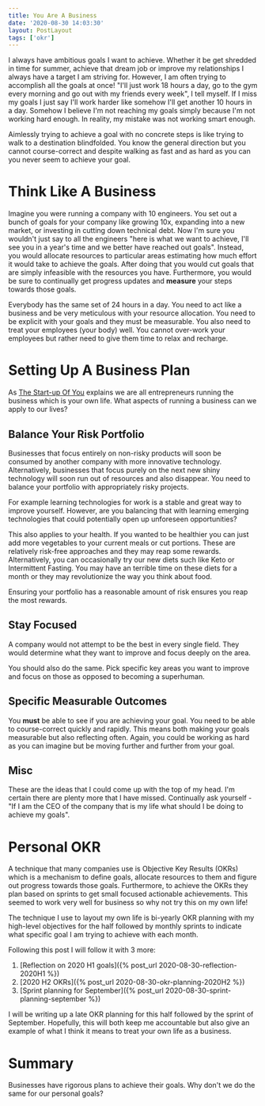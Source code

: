 ```yaml
---
title: You Are A Business
date: '2020-08-30 14:03:30'
layout: PostLayout
tags: ['okr']
---
```


I always have ambitious goals I want to achieve. Whether it be get shredded in time for summer,
achieve that dream job or improve my relationships I always have a target I am striving for.
However, I am often trying to accomplish all the goals at once! "I'll just work 18 hours a day, go
to the gym every morning and go out with my friends every week", I tell myself. If I miss my goals I
just say I'll work harder like somehow I'll get another 10 hours in a day. Somehow I believe I'm not
reaching my goals simply because I'm not working hard enough. In reality, my mistake was not
working smart enough.

Aimlessly trying to achieve a goal with no concrete steps is like trying to walk to a destination
blindfolded. You know the general direction but you cannot course-correct and despite walking as
fast and as hard as you can you never seem to achieve your goal.

# Think Like A Business

Imagine you were running a company with 10 engineers. You set out a bunch of goals for your company
like growing 10x, expanding into a new market, or investing in cutting down technical debt. Now I'm
sure you wouldn't just say to all the engineers "here is what we want to achieve, I'll see you in a
year's time and we better have reached out goals". Instead, you would allocate resources to particular
areas estimating how much effort it would take to achieve the goals. After doing that you would cut
goals that are simply infeasible with the resources you have. Furthermore, you would be sure to
continually get progress updates and **measure** your steps towards those goals.

Everybody has the same set of 24 hours in a day. You need to act like a business and be very
meticulous with your resource allocation. You need to be explicit with your goals and they must be
measurable. You also need to treat your employees (your body) well. You cannot over-work your
employees but rather need to give them time to relax and recharge.

# Setting Up A Business Plan

As [The Start-up Of You](https://www.thestartupofyou.com/) explains we are all entrepreneurs running
the business which is your own life. What aspects of running a business can we apply to our lives?

## Balance Your Risk Portfolio

Businesses that focus entirely on non-risky products will soon be consumed by another company with more
innovative technology. Alternatively, businesses that focus purely on the next new shiny technology
will soon run out of resources and also disappear. You need to balance your portfolio with
appropriately risky projects.

For example learning technologies for work is a stable and great way to improve yourself. However,
are you balancing that with learning emerging technologies that could potentially open up unforeseen
opportunities?

This also applies to your health. If you wanted to be healthier you can just add more
vegetables to your current meals or cut portions. These are relatively risk-free approaches and they
may reap some rewards. Alternatively, you can occasionally try our new diets such like Keto or
Intermittent Fasting. You may have an terrible time on these diets for a month or they
may revolutionize the way you think about food.

Ensuring your portfolio has a reasonable amount of risk ensures you reap the most rewards.

## Stay Focused

A company would not attempt to be the best in every single field. They would determine what they
want to improve and focus deeply on the area.

You should also do the same. Pick specific key areas you want to improve and focus on those as
opposed to becoming a superhuman.

## Specific Measurable Outcomes

You **must** be able to see if you are achieving your goal. You need to be able to course-correct
quickly and rapidly. This means both making your goals measurable but also reflecting often. Again,
you could be working as hard as you can imagine but be moving further and further from your goal. 

## Misc

These are the ideas that I could come up with the top of my head. I'm certain there are plenty more
that I have missed. Continually ask yourself - "If I am the CEO of the company that is my life what
should I be doing to achieve my goals".

# Personal OKR

A technique that many companies use is Objective Key Results (OKRs) which is a mechanism to define
goals, allocate resources to them and figure out progress towards those goals. Furthermore, to
achieve the OKRs they plan based on sprints to get small focused actionable achievements. This
seemed to work very well for business so why not try this on my own life!

The technique I use to layout my own life is bi-yearly OKR planning with my high-level objectives
for the half followed by monthly sprints to indicate what specific goal I am trying to achieve
with each month.

Following this post I will follow it with 3 more:
1. [Reflection on 2020 H1 goals]({% post_url 2020-08-30-reflection-2020H1 %})
2. [2020 H2 OKRs]({% post_url 2020-08-30-okr-planning-2020H2 %})
3. [Sprint planning for September]({% post_url 2020-08-30-sprint-planning-september %})

I will be writing up a late OKR planning for this half followed by the sprint of September.
Hopefully, this will both keep me accountable but also give an example of what I think it means to
treat your own life as a business.

# Summary

Businesses have rigorous plans to achieve their goals. Why don't we do the same for our personal
goals?
